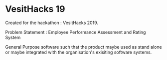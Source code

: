 # VesitHacks 19
Created for the hackathon : VesitHacks 2019.

 Problem Statement : 
 Employee Performance Assessment and Rating System
 
 General Purpose software such that the product maybe used as stand alone or maybe integrated with the organisation's exisiting software systems.
